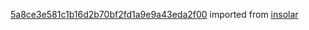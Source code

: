 [5a8ce3e581c1b16d2b70bf2fd1a9e9a43eda2f00](https://github.com/insolar/insolar/commit/5a8ce3e581c1b16d2b70bf2fd1a9e9a43eda2f00) imported from [insolar](https://github.com/insolar/insolar)
